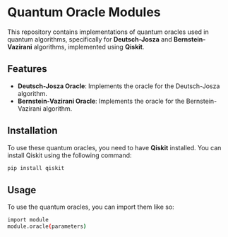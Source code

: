 # Quantum Oracle Modules

This repository contains implementations of quantum oracles used in quantum algorithms, specifically for **Deutsch-Josza** and **Bernstein-Vazirani** algorithms, implemented using **Qiskit**.

## Features

- **Deutsch-Josza Oracle**: Implements the oracle for the Deutsch-Josza algorithm.
- **Bernstein-Vazirani Oracle**: Implements the oracle for the Bernstein-Vazirani algorithm.

## Installation

To use these quantum oracles, you need to have **Qiskit** installed. You can install Qiskit using the following command:

```bash
pip install qiskit
```

## Usage

To use the quantum oracles, you can import them like so:
```bash
import module
module.oracle(parameters)
```


